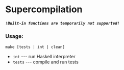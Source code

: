 # Supercompilation

##### *`!Built-in functions are temporarily not supported!`*

### Usage:  
  `make [tests | int | clean]`  
- `int` --- run Haskell interpreter  
- `tests` --- compile and run tests
